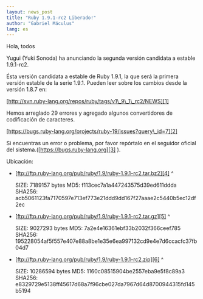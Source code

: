 ```yaml
---
layout: news_post
title: "Ruby 1.9.1-rc2 Liberado!"
author: "Gabriel Máculus"
lang: es
---
```


Hola, todos

Yugui (Yuki Sonoda) ha anunciando la segunda versión candidata a estable
1.9.1-rc2.

Ésta versión candidata a estable de Ruby 1.9.1, la que será la primera
versión estable de la serie 1.9.1. Pueden leer sobre los cambios desde
la versión 1.8.7 en:

[http://svn.ruby-lang.org/repos/ruby/tags/v1\_9\_1\_rc2/NEWS][1]

Hemos arreglado 29 errores y agregado algunos convertidores de
codificación de caracteres.

[https://bugs.ruby-lang.org/projects/ruby-19/issues?query\_id=7][2]

Si encuentras un error o problema, por favor repórtalo en el seguidor
oficial del sistema.([https://bugs.ruby-lang.org][3] ).

Ubicación:

* [ftp://ftp.ruby-lang.org/pub/ruby/1.9/ruby-1.9.1-rc2.tar.bz2][4]
^


     SIZE:   7189157 bytes
     MD5:    f113cec7a1a447243575d39ed611ddda
     SHA256: acb5061123fa7170597e713ef773e21ddd9dd167f27aaae2c5440b5ec12df2ec

* [ftp://ftp.ruby-lang.org/pub/ruby/1.9/ruby-1.9.1-rc2.tar.gz][5]
^


     SIZE:   9027293 bytes
     MD5:    7a2e4e16361ebf33b2032f366ceef785
     SHA256: 195228054af5f557e407e88a8be1e35e6ea997132cd9e4e7d6ccacfc37fb04d7

* [ftp://ftp.ruby-lang.org/pub/ruby/1.9/ruby-1.9.1-rc2.zip][6]
^


     SIZE:   10286594 bytes
     MD5:    1160c08515904be2557eba9e5f8c89a3
     SHA256: e8329729e5138ff45617d68a7f96cbe027da7967d64d8700944315fd145b5194



[1]: http://svn.ruby-lang.org/repos/ruby/tags/v1_9_1_rc2/NEWS
[2]: https://bugs.ruby-lang.org/projects/ruby-19/issues?query_id=7
[3]: https://bugs.ruby-lang.org
[4]: ftp://ftp.ruby-lang.org/pub/ruby/1.9/ruby-1.9.1-rc2.tar.bz2
[5]: ftp://ftp.ruby-lang.org/pub/ruby/1.9/ruby-1.9.1-rc2.tar.gz
[6]: ftp://ftp.ruby-lang.org/pub/ruby/1.9/ruby-1.9.1-rc2.zip
